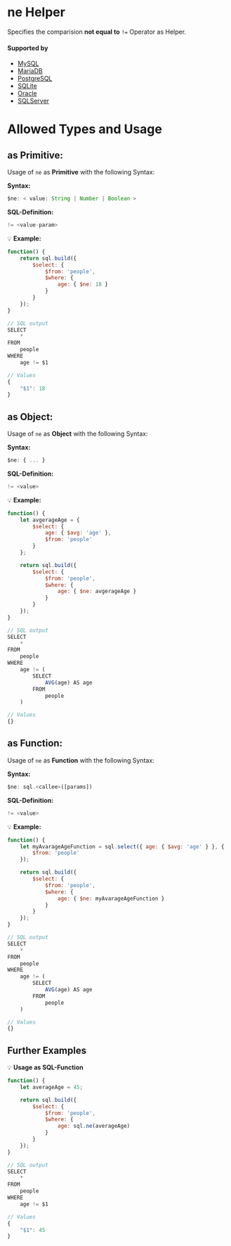 # ne Helper
Specifies the comparision **not equal to** `!=` Operator as Helper.

#### Supported by
- [MySQL](https://dev.mysql.com/doc/refman/5.7/en/func-op-summary-ref.html)
- [MariaDB](https://mariadb.com/kb/en/library/not-equal/)
- [PostgreSQL](https://www.postgresql.org/docs/9.5/static/functions-comparison.html)
- [SQLite](https://sqlite.org/lang_expr.html)
- [Oracle](https://docs.oracle.com/html/A95915_01/sqopr.htm#sthref149)
- [SQLServer](https://docs.microsoft.com/en-US/sql/t-sql/language-elements/not-equal-to-transact-sql-exclamation)

# Allowed Types and Usage

## as Primitive:

Usage of `ne` as **Primitive** with the following Syntax:

**Syntax:**

```javascript
$ne: < value: String | Number | Boolean >
```

**SQL-Definition:**
```javascript
!= <value-param>
```

:bulb: **Example:**
```javascript
function() {
    return sql.build({
        $select: {
            $from: 'people',
            $where: {
                age: { $ne: 18 }
            }
        }
    });
}

// SQL output
SELECT
    *
FROM
    people
WHERE
    age != $1

// Values
{
    "$1": 18
}
```

## as Object:

Usage of `ne` as **Object** with the following Syntax:

**Syntax:**

```javascript
$ne: { ... }
```

**SQL-Definition:**
```javascript
!= <value>
```

:bulb: **Example:**
```javascript
function() {
    let avgerageAge = {
        $select: {
            age: { $avg: 'age' },
            $from: 'people'
        }
    };

    return sql.build({
        $select: {
            $from: 'people',
            $where: {
                age: { $ne: avgerageAge }
            }
        }
    });
}

// SQL output
SELECT
    *
FROM
    people
WHERE
    age != (
        SELECT
            AVG(age) AS age
        FROM
            people
    )

// Values
{}
```

## as Function:

Usage of `ne` as **Function** with the following Syntax:

**Syntax:**

```javascript
$ne: sql.<callee>([params])
```

**SQL-Definition:**
```javascript
!= <value>
```

:bulb: **Example:**
```javascript
function() {
    let myAvarageAgeFunction = sql.select({ age: { $avg: 'age' } }, {
        $from: 'people'
    });

    return sql.build({
        $select: {
            $from: 'people',
            $where: {
                age: { $ne: myAvarageAgeFunction }
            }
        }
    });
}

// SQL output
SELECT
    *
FROM
    people
WHERE
    age != (
        SELECT
            AVG(age) AS age
        FROM
            people
    )

// Values
{}
```

## Further Examples

:bulb: **Usage as SQL-Function**
```javascript
function() {
    let averageAge = 45;

    return sql.build({
        $select: {
            $from: 'people',
            $where: {
                age: sql.ne(averageAge)
            }
        }
    });
}

// SQL output
SELECT
    *
FROM
    people
WHERE
    age != $1

// Values
{
    "$1": 45
}
```

